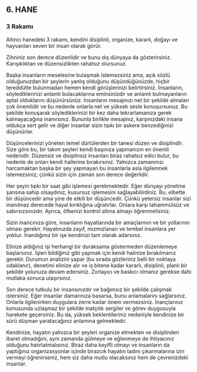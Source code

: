 ## 6. HANE

### 3 Rakamı

Altıncı hanedeki 3 rakamı, kendini disiplinli, organize, kararlı, doğayı ve hayvanları seven bir insan olarak görür.

Zihniniz son derece düzenlidir ve bunu dış dünyaya da gösterirsiniz. Karışıklıktan ve düzensizlikten rahatsız olursunuz.

Başka insanların meselesine bulaşmak istemezsiniz ama, açık sözlü olduğunuzdan bir şeylerin yanlış olduğunu düşündüğünüzde, hiçbir tereddütte bulunmadan hemen kendi görüşlerinizi belirtirsiniz. İnsanların, söylediklerinizi anlamlı bulacaklarına eminsinizdir ve anlamlı bulmayanların aptal olduklarını düşünürsünüz. İnsanların mesajınızı net bir şekilde almaları çok önemlidir ve bu nedenle onlarla net ve yüksek sesle konuşursunuz. Bu şekilde konuşarak söylediklerinizi bir kez daha tekrarlamanıza gerek kalmayacağına inanırsınız. Bununla birlikte mesajınız, karşınızdaki insana oldukça sert gelir ve diğer insanlar sizin tıpkı bir askere benzediğinizi düşünürler.

Düşüncelerinizi yöneten temel dürtülerden bir tanesi düzen ve disiplindir. Size göre bu, bir takım şeyleri kendi başınıza yapmanızın en önemli nedenidir. Düzensiz ve disiplinsiz insanları biraz rahatsız edici bulur, bu nedenle de onları kendi hallerine bırakırsınız. Yalnızca zamanınızı harcamaktan başka bir şey yapmayan bu insanlarla asla ilgilenmek istemezsiniz; çünkü sizin için zaman son derece değerlidir.

Her şeyin tıpkı bir saat gibi işlemesi gerekmektedir. Eğer dünyayı yönetme şansına sahip olsaydınız, kusursuz işlemesini sağlayabilirdiniz. Bu, elbette bir düşüncedir ama yine de etkili bir düşüncedir. Çünkü yetersiz insanlar sizi inanılmaz derecede hayal kırıklığına uğratırlar. Onlara karşı tahammülsüz ve sabırsızsınızdır. Ayrıca, öfkenizi kontrol altına almayı öğrenmelisiniz.

Sizin inancınıza göre, insanların hayatlarında bir amaçlarının ve bir yollarının olması gerekir. Hayatınızda zayıf, mızmızlanan ve tembel insanlara yer yoktur. İnandığınız bir işe kendinizi tam olarak adarsınız.

Elinize aldığınız işi herhangi bir duraksama göstermeden düzenlemeye başlarsınız. İşleri bildiğiniz gibi yapmak için kendi halinize bırakılmanız gerekir. Durumun analizini yapar (bu sırada gözleriniz belli bir noktaya odaklanır), denetimi elinize alır ve iş bitene kadar kararlı, disiplinli, planlı bir şekilde yolunuza devam edersiniz. Zorlayıcı ve baskıcı olmanız gerekse dahi mutlaka sonuca ulaşırsınız.

Son derece tutkulu bir insansınızdır ve bağımsız bir şekilde çalışmak istersiniz. Eğer insanlar damarınıza basarsa, bunu anlamalarını sağlarsınız. Onlarla ilgilenirken duygulara zerre kadar önem vermezsiniz. İnançlarınız konusunda uzlaşmaz bir şekilde inatçılık sergiler ve görev duygusuyla harekete geçersiniz. Bu da, yüksek beklentileriniz nedeniyle kendinize bir sürü düşman yaratacağınız anlamına gelmektedir.

Kendinize, hayatın yalnızca bir şeyleri organize etmekten ve disiplinden ibaret olmadığını, aynı zamanda gülmeye ve eğlenmeye de ihtiyacınız olduğunu hatırlatmalısınız. Biraz daha keyifli olmayı ve insanların da yaptığınız organizasyonlar içinde birazcık hayatın tadını çıkarmalarına izin vermeyi öğrenirseniz, hem siz daha mutlu olacaksınız hem de çevrenizdeki insanlar. 
